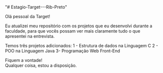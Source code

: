 "# Estagio-Target---Rib-Preto" 

Olá pessoal da Target!

Eu atualizei meu repositório com os projetos que eu desenvolvi durante a faculdade, para que vocês possam ver mais claramente tudo o que apresentei na entrevista.

Temos três projetos adicionados:
1 - Estrutura de dados na Linguagem C
2 - POO na Linguagem Java
3- Programação Web Front-End

Fiquem a vontade!   
Qualquer coisa, estou a disposição.
